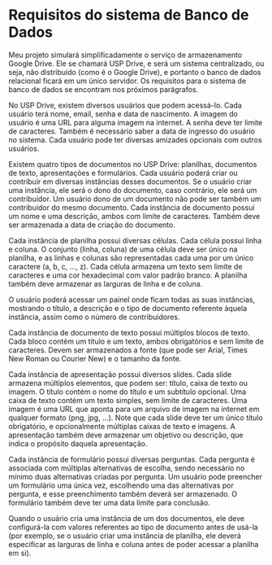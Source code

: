 # Requisitos do sistema de Banco de Dados

Meu projeto simulará simplificadamente o serviço de armazenamento Google Drive.
Ele se chamará USP Drive, e será um sistema centralizado, ou seja, não distribuído
(como é o Google Drive), e portanto o banco de dados relacional ficará em um único
servidor. Os requisitos para o sistema de banco de dados se encontram nos próximos
parágrafos.

No USP Drive, existem diversos usuários que podem acessá-lo. Cada usuário terá
nome, email, senha e data de nascimento. A imagem do usuário é uma URL para
alguma imagem na internet. A senha deve ter limite de caracteres. Também é
necessário saber a data de ingresso do usuário no sistema. Cada usuário pode ter
diversas amizades opcionais com outros usuários.

Existem quatro tipos de documentos no USP Drive: planilhas, documentos de texto,
apresentações e formulários. Cada usuário poderá criar ou contribuir em diversas
instâncias desses documentos. Se o usuário criar uma instância, ele será o dono
do documento, caso contrário, ele será um contribuidor. Um usuário dono de um
documento não pode ser também um contribuidor do mesmo documento. Cada instância
de documento possui um nome e uma descrição, ambos com limite de caracteres.
Também deve ser armazenada a data de criação do documento.

Cada instância de planilha possui diversas células. Cada célula possui linha e
coluna. O conjunto (linha, coluna) de uma célula deve ser único na planilha, e
as linhas e colunas são representadas cada uma por um único caractere
(a, b, c, …, z). Cada célula armazena um texto sem limite de caracteres e uma
cor hexadecimal com valor padrão branco. A planilha também deve armazenar as
larguras de linha e de coluna.

O usuário poderá acessar um painel onde ficam todas as suas instâncias, mostrando
o título, a descrição e o tipo de documento referente àquela instância, assim como
o número de contribuidores.

Cada instância de documento de texto possui múltiplos blocos de texto. Cada bloco
contém um título e um texto, ambos obrigatórios e sem limite de caracteres. Devem
ser armazenados a fonte (que pode ser Arial, Times New Roman ou Courier New) e o
tamanho da fonte.

Cada instância de apresentação possui diversos slides. Cada slide armazena múltiplos
elementos, que podem ser: título, caixa de texto ou imagem. O título contém o nome
do título e um subtítulo opcional. Uma caixa de texto contém um texto simples,
sem limite de caracteres. Uma imagem é uma URL que aponta para um arquivo de
imagem na internet em qualquer formato (png, jpg, …). Note que cada slide deve
ter um único título obrigatório, e opcionalmente múltiplas caixas de texto e
imagens. A apresentação também deve armazenar um objetivo ou descrição, que indica
o propósito daquela apresentação.

Cada instância de formulário possui diversas perguntas. Cada pergunta é associada
com múltiplas alternativas de escolha, sendo necessário no mínimo duas alternativas
criadas por pergunta. Um usuário pode preencher um formulário uma única vez,
escolhendo uma das alternativas por pergunta, e esse preenchimento também deverá
ser armazenado. O formulário também deve ter uma data limite para conclusão.

Quando o usuário cria uma instância de um dos documentos, ele deve configurá-la
com valores referentes ao tipo de documento antes de usá-la (por exemplo, se o
usuário criar uma instância de planilha, ele deverá especificar as larguras de
linha e coluna antes de poder acessar a planilha em si).
